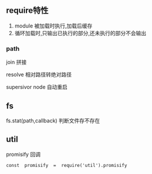 ## require特性

1. module 被加载时执行,加载后缓存
2. 循环加载时,只输出已执行的部分,还未执行的部分不会输出

### path
join
拼接

resolve 相对路径转绝对路径

supersivor node 自动重启

## fs
fs.stat(path,callback)
判断文件存不存在

## util
promisify 回调
```
const  promisify  =  require('util').promisify
```